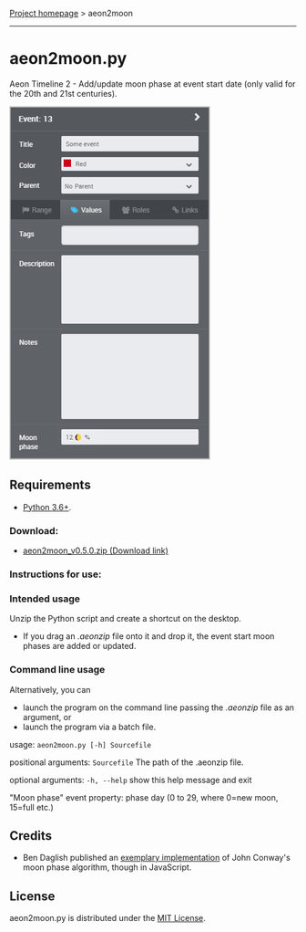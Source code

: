 [Project homepage](index) > aeon2moon

------------------------------------------------------------------

# aeon2moon.py

Aeon Timeline 2 - Add/update moon phase at event start date (only valid for the 20th and 21st centuries).

![Screenshot](Screenshots/moonphase01.png)

## Requirements

- [Python 3.6+](https://www.python.org). 

### Download:

- [aeon2moon_v0.5.0.zip (Download link)](https://raw.githubusercontent.com/peter88213/paeon/main/aeon2moon/dist/aeon2moon_v0.5.0.zip)

### Instructions for use:

### Intended usage

Unzip the Python script and create a shortcut on the desktop. 
- If you drag an *.aeonzip* file onto it and drop it, the event start moon phases are added or updated. 

### Command line usage

Alternatively, you can

- launch the program on the command line passing the *.aeonzip* file as an argument, or
- launch the program via a batch file.

usage: `aeon2moon.py [-h] Sourcefile`

positional arguments:
  `Sourcefile`  The path of the .aeonzip file.

optional arguments:
  `-h, --help`  show this help message and exit
  
"Moon phase" event property: phase day (0 to 29, where 0=new moon, 15=full etc.)


## Credits

- Ben Daglish published an [exemplary implementation](http://www.ben-daglish.net/moon.shtml) of John Conway's moon phase algorithm, though in JavaScript.

## License

aeon2moon.py is distributed under the [MIT License](http://www.opensource.org/licenses/mit-license.php).